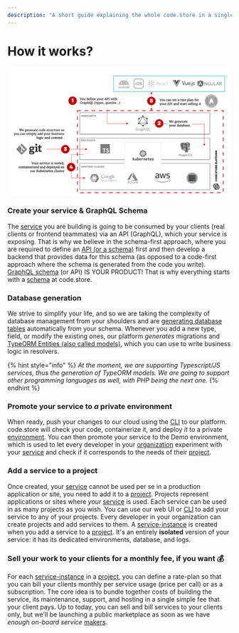 ```yaml
---
description: "A short guide explaining the whole code.store in a single page. Don't say thanks! \U0001F44A"
---
```


# How it works?

![Schema is not perfect but represents quite well code.store. ](.gitbook/assets/image%20%284%29.png)

### Create your service & GraphQL Schema

The [service](getting-started/quick-start/core-concepts.md#service) you are building is going to be consumed by your clients \(real clients or frontend teammates\) via an API \(GraphQL\), which your service is exposing. That is why we believe in the schema-first approach, where you are required to define an [API \(or a schema\)](getting-started/quick-start/core-concepts.md#schema-or-graphql-schema) first and then develop a backend that provides data for this schema \(as opposed to a code-first approach where the schema is generated from the code you write\). [GraphQL schema](getting-started/quick-start/core-concepts.md#schema-or-graphql-schema) \(or API\) IS YOUR PRODUCT! That is why everything starts with a [schema](getting-started/quick-start/core-concepts.md#schema-or-graphql-schema) at code.store.

### Database generation

We strive to simplify your life, and so we are taking the complexity of database management from your shoulders and are g[enerating database tables](getting-started/quick-start/core-concepts.md#database) automatically from your schema. Whenever you add a new type, field, or modify the existing ones, our platform _generates_ migrations and[ TypeORM Entities \(also called models\),](getting-started/quick-start/core-concepts.md#model) which you can use to write business logic in resolvers.

{% hint style="info" %}
_At the moment, we are supporting Typescript/JS services, thus the generation of TypeORM models. We are going to support other programming languages as well, with PHP being the next one._
{% endhint %}

### Promote your service to _a_ private environment

When ready, push your changes to our cloud using the [CLI](cli/commands.md) to our platform. code.store will check your code, containerize it, and deploy _it_ to a private [environment](getting-started/quick-start/core-concepts.md#environment).  You can then promote your service to the Demo environment, which is used to let every developer in your [organization](getting-started/quick-start/core-concepts.md#organization) experiment with your [service](getting-started/quick-start/core-concepts.md#service) and check if it corresponds to the needs of their [project](getting-started/quick-start/core-concepts.md#project).

### Add a service to a project

Once created, your [service](getting-started/quick-start/core-concepts.md#service) cannot be used per se in a production application or site, you need to add it to a [project](getting-started/quick-start/core-concepts.md#project). Projects represent applications or sites where _your_ [service](getting-started/quick-start/core-concepts.md#service) is used. Each service can be used in as many projects as you wish. You can use our web UI or [CLI](getting-started/quick-start/quick-start-with-cli.md) to add your service to any of your projects. Every developer in your organization can create projects and add services to them. A [service-instance](getting-started/quick-start/core-concepts.md#service-instance) is created when you add a service to a [project](getting-started/quick-start/core-concepts.md#project). It's an entirely **isolated** version of your service: it has its dedicated environments, database, and logs.

### Sell your work to your clients for a monthly fee, if you want 💰

For each [service-instance](getting-started/quick-start/core-concepts.md#service-instance) in a [project](getting-started/quick-start/core-concepts.md#project), you can define a rate-plan so that you can bill your clients monthly per service usage \(price per call\) or as a subscription. The core idea is to bundle together costs of building the service, its maintenance, support, and hosting in a single simple fee that your client pays. Up to today, you can sell and bill services to your clients only, but we'll be launching a public marketplace as soon as we have _enough on-board service_ [makers](getting-started/quick-start/core-concepts.md#maker).

